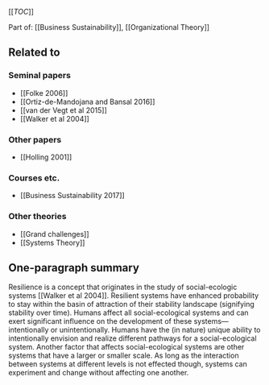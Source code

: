 [[_TOC_]]

Part of: [[Business Sustainability]], [[Organizational Theory]]

## Related to

### Seminal papers
* [[Folke 2006]]
* [[Ortiz-de-Mandojana and Bansal 2016]]
* [[van der Vegt et al 2015]]
* [[Walker et al 2004]]

### Other papers
* [[Holling 2001]]

### Courses etc.
* [[Business Sustainability 2017]]

### Other theories
* [[Grand challenges]]
* [[Systems Theory]]

## One-paragraph summary
Resilience is a concept that originates in the study of social-ecologic systems [[Walker et al 2004]]. Resilient systems have enhanced probability to stay within the basin of attraction of their stability landscape (signifying stability over time). Humans affect all social-ecological systems and can exert significant influence on the development of these systems—intentionally or unintentionally. Humans have the (in nature) unique ability to intentionally envision and realize different pathways for a social-ecological system. Another factor that affects social-ecological systems are other systems that have a larger or smaller scale. As long as the interaction between systems at different levels is not effected though, systems can experiment and change without affecting one another.